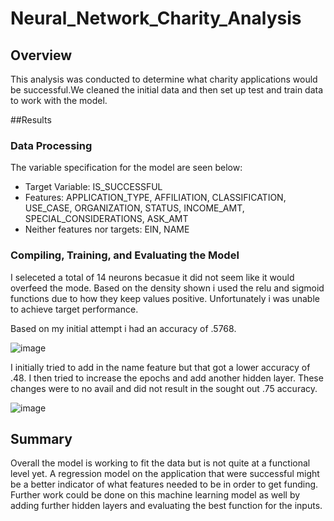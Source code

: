 # Neural_Network_Charity_Analysis

## Overview 
This analysis was conducted to determine what charity applications would be successful.We cleaned the initial data and then set up test and train data to work with the model.

##Results

### Data Processing
The variable specification for the model are seen below:

- Target Variable: IS_SUCCESSFUL
- Features: APPLICATION_TYPE, AFFILIATION, CLASSIFICATION, USE_CASE, ORGANIZATION, STATUS, INCOME_AMT, SPECIAL_CONSIDERATIONS, ASK_AMT
- Neither features nor targets: EIN, NAME

### Compiling, Training, and Evaluating the Model

I seleceted a total of 14 neurons becasue it did not seem like it would overfeed the mode. Based on the density shown i used the relu and sigmoid functions due to how they keep values positive. Unfortunately i was unable to achieve target performance.

Based on my initial attempt i had an accuracy of .5768.

![image](https://user-images.githubusercontent.com/91395269/163304062-3fd94101-daf9-4042-a14e-abc3f1c15a89.png)


I initially tried to add in the name feature but that got a lower accuracy of .48. I then tried to increase the epochs and add another hidden layer. These changes were to no avail and did not result in the sought out .75 accuracy.

![image](https://user-images.githubusercontent.com/91395269/163305000-fb64460e-0167-497a-a57f-4acc195cfc2e.png)




## Summary

Overall the model is working to fit the data but is not quite at a functional level yet. A regression model on the application that were successful might be a better indicator of what features needed to be in order to get funding. Further work could be done on this machine learning model as well by adding further hidden layers and evaluating the best function for the inputs.


